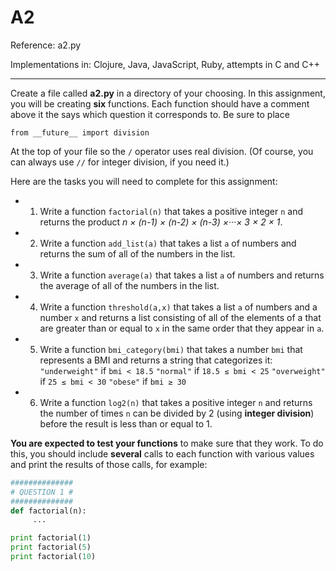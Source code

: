 A2
====

Reference: a2.py

Implementations in: Clojure, Java, JavaScript, Ruby, attempts in C and C++

---

Create a file called **a2.py** in a directory of your choosing. In this assignment, you will be creating **six** functions. Each function should have a comment above it the says which question it corresponds to. Be sure to place

`from __future__ import division`

At the top of your file so the `/` operator uses real division. (Of course, you can always use `//` for integer division, if you need it.)

Here are the tasks you will need to complete for this assignment:

* 1. Write a function `factorial(n)` that takes a positive integer `n` and returns the product *n × (n-1) × (n-2) × (n-3) ×···× 3 × 2 × 1*.
* 2. Write a function `add_list(a)` that takes a list `a` of numbers and returns the sum of all of the numbers in the list.
* 3. Write a function `average(a)` that takes a list `a` of numbers and returns the average of all of the numbers in the list.
* 4. Write a function `threshold(a,x)` that takes a list `a` of numbers and a number `x` and returns a list consisting of all of the elements of a that are greater than or equal to `x` in the same order that they appear in `a`.
* 5. Write a function `bmi_category(bmi)` that takes a number `bmi` that represents a BMI and returns a string that categorizes it:
`"underweight"` if `bmi < 18.5`
`"normal"` if `18.5 ≤ bmi < 25`
`"overweight"` if  `25 ≤ bmi < 30`
`"obese"` if `bmi ≥ 30`
* 6. Write a function `log2(n)` that takes a positive integer `n` and returns the number of times `n` can be divided by 2 (using **integer division**) before the result is less than or equal to 1.

**You are expected to test your functions** to make sure that they work. To do this, you should include **several** calls to each function with various values and print the results of those calls, for example:

```python
##############
# QUESTION 1 #
##############
def factorial(n):
     ...

print factorial(1)
print factorial(5)
print factorial(10)
```